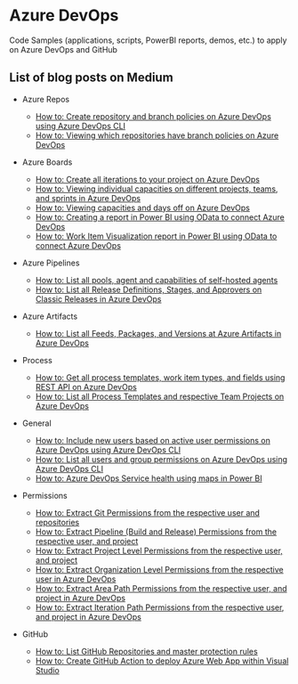 # Azure DevOps
Code Samples (applications, scripts, PowerBI reports, demos, etc.) to apply on Azure DevOps and GitHub

## List of blog posts on Medium
   * Azure Repos
     * [How to: Create repository and branch policies on Azure DevOps using Azure DevOps CLI](https://vinijmoura.medium.com/how-to-create-repository-and-branch-policies-on-azure-devops-using-azure-devops-cli-1186e179fa9b)
     *  [How to: Viewing which repositories have branch policies on Azure DevOps](https://vinijmoura.medium.com/how-to-viewing-which-repositories-have-branch-policies-on-azure-devops-c9bfb370401e)
   
   * Azure Boards
     * [How to: Create all iterations to your project on Azure DevOps](https://vinijmoura.medium.com/how-to-create-all-iterations-to-your-project-on-azure-devops-cedadb045705)
     * [How to: Viewing individual capacities on different projects, teams, and sprints in Azure DevOps](https://vinijmoura.medium.com/how-to-viewing-individual-capacities-on-different-projects-teams-and-sprints-in-azure-devops-d369c6f14155)
     * [How to: Viewing capacities and days off on Azure DevOps](https://vinijmoura.medium.com/how-to-viewing-capacities-and-days-off-on-azure-devops-6f870348d0ff)
     * [How to: Creating a report in Power BI using OData to connect Azure DevOps](https://vinijmoura.medium.com/how-to-creating-a-report-in-power-bi-using-odata-to-connect-azure-devops-6090549f5f23)
     * [How to: Work Item Visualization report in Power BI using OData to connect Azure DevOps](https://vinijmoura.medium.com/how-to-work-item-visualization-report-in-power-bi-using-odata-to-connect-azure-devops-505afcc9a99a)
     
   * Azure Pipelines
     * [How to: List all pools, agent and capabilities of self-hosted agents](https://vinijmoura.medium.com/how-to-list-all-pools-agent-and-capabilities-of-self-hosted-agents-6f66bbe46aa0) 
     * [How to: List all Release Definitions, Stages, and Approvers on Classic Releases in Azure DevOps](https://vinijmoura.medium.com/how-to-list-all-release-definitions-stages-and-approvers-on-classic-releases-in-azure-devops-733bdabb7a5f)
   
   * Azure Artifacts
     * [How to: List all Feeds, Packages, and Versions at Azure Artifacts in Azure DevOps](https://vinijmoura.medium.com/how-to-list-all-feeds-packages-and-versions-at-azure-artifacts-in-azure-devops-ce511001d9f7)
      
   * Process
     * [How to: Get all process templates, work item types, and fields using REST API on Azure DevOps](https://vinijmoura.medium.com/how-to-get-all-process-templates-work-item-types-and-fields-using-rest-api-on-azure-devops-95b4efcca3a4)
     * [How to: List all Process Templates and respective Team Projects on Azure DevOps](https://vinijmoura.medium.com/how-to-list-all-process-templates-and-respective-team-projects-on-azure-devops-1a2177ef0ba1)
     
   * General
     * [How to: Include new users based on active user permissions on Azure DevOps using Azure DevOps CLI](https://vinijmoura.medium.com/how-to-include-new-users-based-on-active-user-permissions-on-azure-devops-using-azure-devops-cli-255e927d8370)
     * [How to: List all users and group permissions on Azure DevOps using Azure DevOps CLI](https://vinijmoura.medium.com/how-to-list-all-users-and-group-permissions-on-azure-devops-using-azure-devops-cli-54f73a20a4c7)
     * [How to: Azure DevOps Service health using maps in Power BI](https://vinijmoura.medium.com/how-to-azure-devops-service-health-using-maps-in-power-bi-711bb7c657c2)
     
   * Permissions
     * [How to: Extract Git Permissions from the respective user and repositories](https://vinijmoura.medium.com/how-to-extract-git-permissions-from-the-respective-user-and-repositories-1f439b9e4181)
     * [How to: Extract Pipeline (Build and Release) Permissions from the respective user, and project](https://vinijmoura.medium.com/how-to-extract-pipeline-build-and-release-permissions-from-the-respective-user-and-project-dd83163b232d)
     * [How to: Extract Project Level Permissions from the respective user, and project](https://vinijmoura.medium.com/how-to-extract-project-level-permissions-from-the-respective-user-and-project-5f4c30df03ee)
     * [How to: Extract Organization Level Permissions from the respective user in Azure DevOps](https://vinijmoura.medium.com/how-to-extract-organization-level-permissions-from-the-respective-user-in-azure-devops-c93d9df6c855)
     * [How to: Extract Area Path Permissions from the respective user, and project in Azure DevOps](https://vinijmoura.medium.com/how-to-extract-area-path-permissions-from-the-respective-user-and-project-in-azure-devops-e0d4fda33d9a)
     * [How to: Extract Iteration Path Permissions from the respective user, and project in Azure DevOps](https://vinijmoura.medium.com/how-to-extract-iteration-path-permissions-from-the-respective-user-and-project-in-azure-devops-660bcc5e55e0)
     
   * GitHub
     * [How to: List GitHub Repositories and master protection rules](https://vinijmoura.medium.com/how-to-list-github-repositories-and-master-protection-rules-a21d8b412d0b)
     * [How to: Create GitHub Action to deploy Azure Web App within Visual Studio](https://vinijmoura.medium.com/how-to-create-github-action-to-deploy-azure-web-app-within-visual-studio-edfad212c2da)
